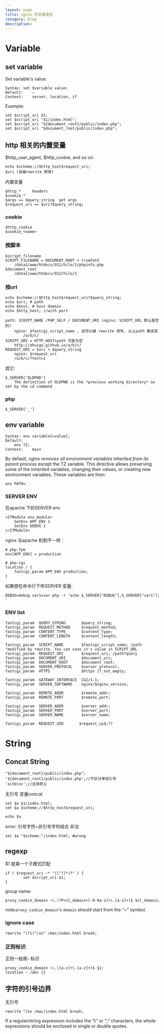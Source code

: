 ```yaml
---
layout: page
title: nginx 的变量类型
category: blog
description:
---
```

# Variable
## set variable
Set variable's value:

	Syntax:	set $variable value;
	Default:	—
	Context:	server, location, if

Example:

	set $script_uri $1;
	set $script_uri "$1/index.html";
	set $script_uri "${document_root}/public/index.php";
	set $script_uri "$document_root/public/index.php";

## http 相关的内置变量
$http_user_agent, $http_cookie, and so on. 

    echo $scheme://$http_host$request_uri;
    $uri (会被rewrite 修改)

内置变量

    $http_*     headers
    $cookie_*
    $args == $query_string  get args
    $request_uri == $uri?$query_string;

### cookie
    $http_cookie
    $cookie_<name>

### 按脚本

    $script_filename
    SCRIPT_FILENAME = DOCUMENT_ROOT + truePath
        /data1/www/htdocs/912/hilo/1/phpinfo.php
    $document_root
        /data1/www/htdocs/912/hilo/1

### 按url
    echo $scheme://$http_host$request_uri?$query_string;
    echo $uri; # path
    echo $host; # host domain
    echo $http_host; //with port

    path: SCRIPT_NAME /PHP_SELF / DOCUMENT_URI (nginx: SCRIPT_URL 默认是空的)
		nginx: $fastcgi_script_name , 这可以被 rewrite 改写, 以上path 都会变
			/a/b/c/
    SCRIPT_URI = HTTP_HOST+path 可能为空
        http://ahuigo.github.io/a/b/c/
    REQUEST_URI = $uri + $query_string
		nginx: $request_uri
        /a/b/c/?test=1

其它:

	$_SERVER['OLDPWD']
		The definition of OLDPWD is the *previous working directory* as set by the cd command

### php

	$_SERVER['_']

## env variable

	Syntax:	env variable[=value];
	Default:
		env TZ;
	Context:	main

By default, *nginx removes all environment variables inherited from its parent process* except the TZ variable. This directive allows preserving some of the inherited variables, changing their values, or creating new environment variables. These variables are then:

	env PATH=.

### SERVER ENV
在apache 下的SERVER env

	<IfModule env_module>
		SetEnv APP_ENV 1
		SetEnv DEBUG 1
	</IfModule>

nginx 与apache 机制不一样：

	# php-fpm
	env[APP_ENV] = production

	# php-cgi
	location / {
	    fastcgi_param APP_ENV production;
	}

如果想在命令行下传SERVER 变量:

	DEBUG=debug var1=var php -r 'echo $_SERVER["DEBUG"],$_SERVER["var1"]; '


### ENV list

	fastcgi_param  QUERY_STRING       $query_string;
	fastcgi_param  REQUEST_METHOD     $request_method;
	fastcgi_param  CONTENT_TYPE       $content_type;
	fastcgi_param  CONTENT_LENGTH     $content_length;

	fastcgi_param  SCRIPT_NAME        $fastcgi_script_name;	/path "modified by rewrite. You can save it's value in SCRIPT_URL
	fastcgi_param  REQUEST_URI        $request_uri; /path?query
	fastcgi_param  DOCUMENT_URI       $document_uri;
	fastcgi_param  DOCUMENT_ROOT      $document_root;
	fastcgi_param  SERVER_PROTOCOL    $server_protocol;
	fastcgi_param  HTTPS              $https if_not_empty;

	fastcgi_param  GATEWAY_INTERFACE  CGI/1.1;
	fastcgi_param  SERVER_SOFTWARE    nginx/$nginx_version;

	fastcgi_param  REMOTE_ADDR        $remote_addr;
	fastcgi_param  REMOTE_PORT        $remote_port;

	fastcgi_param  SERVER_ADDR        $server_addr;
	fastcgi_param  SERVER_PORT        $server_port;
	fastcgi_param  SERVER_NAME        $server_name;

	fastcgi_param  REQUEST_UID       $request_uid;??

# String
## Concat String

	"${document_root}/public/index.php";
	'${document_root}/public/index.php';//不区分单双引号
	'a\tb\nc';//支持转义

无引号 变量concat

    set $a $1/index.html;
    set $a $scheme://$http_host$request_uri;

    echo $a

error: 引号字符+非引号字符结合 非法

    set $a "$scheme:"/index.html; #wrong

## regexp
$1 是第一个子模式匹配

	if ( $request_uri ~* "([^?]*)?" ) {
			set $script_uri $1;
	}

group name:

    proxy_cookie_domain ~\.(?P<sl_domain>[-0-9a-z]+\.[a-z]+)$ $sl_domain;

note:`proxy_cookie_domain`'s `domain` should start from the “~” symbol.


### ignore case
    rewrite "(?i)^/xx" /mac/index.html break;

### 正则标识
正则一般用`~` 标识

    proxy_cookie_domain ~\.([a-z]+\.[a-z]+)$ $1;
    location ~ /abc {}

## 字符的引号边界
无引号

    rewrite ^/xx /mac/index.html break;

If a regular/string expression includes the “}” or “;” characters, the whole expressions should be enclosed in single or double quotes.